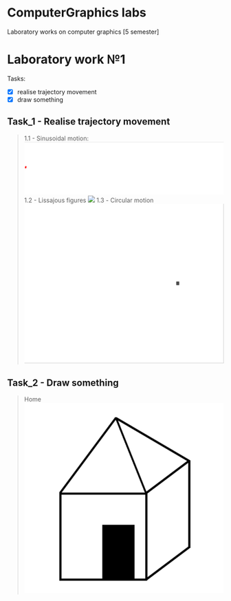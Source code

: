 # ComputerGraphics labs
Laboratory works on computer graphics [5 semester]
# Laboratory work №1
Tasks:
 - [X] realise trajectory movement
 - [X] draw something
## Task_1 - Realise trajectory movement
 > 1.1 - Sinusoidal motion:
 ![](lab01/images/sinMotion.gif)
 > 1.2 - Lissajous figures
 ![](Images/lissajousFigures.gif)
 > 1.3 - Сircular motion<br />![](lab01/images/circularMotion.gif)

## Task_2 - Draw something
 > Home<br />![](lab01/images/home.png)
